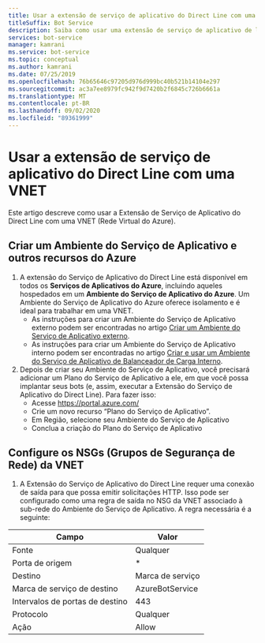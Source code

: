 ```yaml
---
title: Usar a extensão de serviço de aplicativo do Direct Line com uma VNET
titleSuffix: Bot Service
description: Saiba como usar uma extensão de serviço de aplicativo de linha direta com uma rede virtual do Azure. Consulte como criar um ambiente e configurar uma conexão de saída.
services: bot-service
manager: kamrani
ms.service: bot-service
ms.topic: conceptual
ms.author: kamrani
ms.date: 07/25/2019
ms.openlocfilehash: 76b65646c97205d976d999bc40b521b14104e297
ms.sourcegitcommit: ac3a7ee8979fc942f9d7420b2f6845c726b6661a
ms.translationtype: MT
ms.contentlocale: pt-BR
ms.lasthandoff: 09/02/2020
ms.locfileid: "89361999"
---
```

# <a name="use-direct-line-app-service-extension-within-a-vnet"></a>Usar a extensão de serviço de aplicativo do Direct Line com uma VNET

Este artigo descreve como usar a Extensão de Serviço de Aplicativo do Direct Line com uma VNET (Rede Virtual do Azure).

## <a name="create-an-app-service-environment-and-other-azure-resources"></a>Criar um Ambiente do Serviço de Aplicativo e outros recursos do Azure

1. A extensão do Serviço de Aplicativo do Direct Line está disponível em todos os **Serviços de Aplicativos do Azure**, incluindo aqueles hospedados em um **Ambiente do Serviço de Aplicativo do Azure**. Um Ambiente do Serviço de Aplicativo do Azure oferece isolamento e é ideal para trabalhar em uma VNET.
    - As instruções para criar um Ambiente do Serviço de Aplicativo externo podem ser encontradas no artigo [Criar um Ambiente do Serviço de Aplicativo externo](https://docs.microsoft.com/azure/app-service/environment/create-external-ase).
    - As instruções para criar um Ambiente do Serviço de Aplicativo interno podem ser encontradas no artigo [Criar e usar um Ambiente do Serviço de Aplicativo de Balanceador de Carga Interno](https://docs.microsoft.com/azure/app-service/environment/create-ilb-ase).
1. Depois de criar seu Ambiente do Serviço de Aplicativo, você precisará adicionar um Plano do Serviço de Aplicativo a ele, em que você possa implantar seus bots (e, assim, executar a Extensão do Serviço de Aplicativo do Direct Line). Para fazer isso:
    - Acesse https://portal.azure.com/
    - Crie um novo recurso “Plano do Serviço de Aplicativo”.
    - Em Região, selecione seu Ambiente do Serviço de Aplicativo
    - Conclua a criação do Plano do Serviço de Aplicativo

## <a name="configure-the-vnet-network-security-groups-nsg"></a>Configure os NSGs (Grupos de Segurança de Rede) da VNET

1. A Extensão do Serviço de Aplicativo do Direct Line requer uma conexão de saída para que possa emitir solicitações HTTP. Isso pode ser configurado como uma regra de saída no NSG da VNET associado à sub-rede do Ambiente do Serviço de Aplicativo. A regra necessária é a seguinte:

|Campo|Valor|
|---|---|
|Fonte|Qualquer|
|Porta de origem|*|
|Destino|Marca de serviço|
|Marca de serviço de destino|AzureBotService|
|Intervalos de portas de destino|443|
|Protocolo|Qualquer|
|Ação|Allow|
